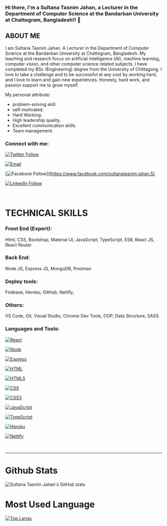 
### Hi there, I'm a Sultana Tasnim Jahan, a Lecturer in the Department of Computer Science at the Bandarban University at Chattogram, Bangladesh!! 👋 
## ABOUT ME
I am Sultana Tasnim Jahan. A Lecturer in the Department of Computer Science at the Bandarban University at Chattogram, Bangladesh. My teaching and research focus on artificial intelligence (AI), machine learning, computer vision, and other computer science related subjects. I have completed my BSc (Engineering) degree from the University of Chittagong.
I love to take a challenge and to be successful at any cost by working hard, and I love to learn and gain new experiences. Honesty, hard work, and passion support me to grow myself.

My personal attribute:
- problem-solving skill.
- self-motivated.
- Hard Working. 
- High leadership quality.
- Excellent communication skills.
- Team management.


<!--- 
## I'm a 😍😍 React Lover 😍😍!!!

- 🔭 I’m currently working with MERN!
- 👯 I’m looking to collaborate with TypeScript, Next.js, Vue & angular
- 🥅 I always like to learn new things and have experience with new stuff
 --->

### Connect with me:

[![Twitter Follow](https://img.shields.io/badge/Twitter-1DA1F2?style=for-the-badge&logo=twitter&logoColor=white)](https://twitter.com/TasnimJ51157228?s=09)

[![Email](https://img.shields.io/badge/Gmail-D14836?style=for-the-badge&logo=gmail&logoColor=white)](tasnim047sultana@gmail.com)

<!---
[![Facebook Follow](https://img.shields.io/badge/Facebook-1877F2?style=for-the-badge&logo=facebook&logoColor=white)]([https://www.facebook.com/profile.php?id=100023803544630](https://www.facebook.com/sultanatasnim.jahan.5))
 --->

 [![Facebook Follow](https://img.shields.io/badge/Facebook-1877F2?style=for-the-badge&logo=facebook&logoColor=white)]([https://www.facebook.com/sultanatasnim.jahan.5]
 
[![LinkedIn Follow](https://img.shields.io/badge/LinkedIn-0077B5?style=for-the-badge&logo=linkedin&logoColor=white)](https://www.linkedin.com/in/sultana-tasnim-jahan-08a8b61a3/)

<br />

# TECHNICAL SKILLS

### Front End (Expert): 
Html, CSS, Bootstrap, Material UI,  JavaScript, TypeScript, ES6, React JS, React Router
### Back End: 
Node JS, Express JS, MongoDB, Postman
### Deploy tools: 
Firebase, Heroku, GitHub,  Netlify, 
### Others: 
VS Code, Git, Visual Studio,  Chrome Dev Tools, OOP, Data Structure, SASS


### Languages and Tools:

[![React](https://img.shields.io/badge/React-20232A?style=for-the-badge&logo=react&logoColor=61DAFB)](https://www.linkedin.com/in/sultana-tasnim-jahan-08a8b61a3/)

[![Node](https://img.shields.io/badge/Node.js-43853D?style=for-the-badge&logo=node.js&logoColor=white)](https://www.linkedin.com/in/sultana-tasnim-jahan-08a8b61a3/)

[![Express](https://img.shields.io/badge/Express.js-404D59?style=for-the-badge&logo=express&logoColor=white)](https://www.linkedin.com/in/sultana-tasnim-jahan-08a8b61a3/)

[![HTML](https://img.shields.io/badge/HTML-239120?style=for-the-badge&logo=html5&logoColor=white)](https://www.linkedin.com/in/sultana-tasnim-jahan-08a8b61a3/)

[![HTML5](https://img.shields.io/badge/HTML5-E34F26?style=for-the-badge&logo=html5&logoColor=white)](https://www.linkedin.com/in/sultana-tasnim-jahan-08a8b61a3/)

[![CSS](https://img.shields.io/badge/CSS-239120?&style=for-the-badge&logo=css3&logoColor=white)](https://www.linkedin.com/in/sultana-tasnim-jahan-08a8b61a3/)

[![CSS3](https://img.shields.io/badge/CSS3-1572B6?style=for-the-badge&logo=css3&logoColor=white)](https://www.linkedin.com/in/sultana-tasnim-jahan-08a8b61a3/)

[![JavaScript](https://img.shields.io/badge/JavaScript-F7DF1E?style=for-the-badge&logo=javascript&logoColor=black)](https://www.linkedin.com/in/sultana-tasnim-jahan-08a8b61a3/)

[![TypeScript](https://img.shields.io/badge/TypeScript-007ACC?style=for-the-badge&logo=typescript&logoColor=white)](https://www.linkedin.com/in/sultana-tasnim-jahan-08a8b61a3/)


[![Heroku](https://img.shields.io/badge/Heroku-430098?style=for-the-badge&logo=heroku&logoColor=white)](https://www.linkedin.com/in/sultana-tasnim-jahan-08a8b61a3/)

[![Netlify](https://img.shields.io/badge/Netlify-00C7B7?style=for-the-badge&logo=netlify&logoColor=white)](https://www.linkedin.com/in/sultana-tasnim-jahan-08a8b61a3/)

<br />

---
# Github Stats
![Sultana Tasnim Jahan's GitHub stats](https://github-readme-stats.vercel.app/api?username=TasnimJahan&show_icons=true&theme=radical)

# Most Used Language
[![Top Langs](https://github-readme-stats.vercel.app/api/top-langs/?username=TasnimJahan&layout=compact)](https://github.com/anuraghazra/github-readme-stats)

